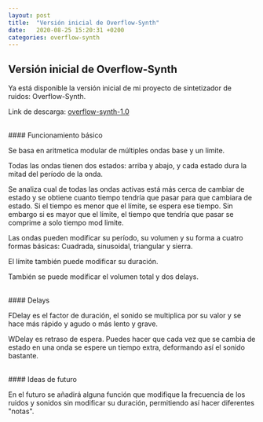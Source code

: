 ```yaml
---
layout: post
title:  "Versión inicial de Overflow-Synth"
date:   2020-08-25 15:20:31 +0200
categories: overflow-synth
---
```


## Versión inicial de Overflow-Synth

Ya está disponible la versión inicial de mi proyecto de sintetizador de ruidos:
Overflow-Synth.

Link de descarga: [overflow-synth-1.0](/downloads/overflow-synth-1.0.jar)

<br/>
#### Funcionamiento básico

Se basa en aritmetica modular de múltiples ondas base y un limite.

Todas las ondas tienen dos estados: arriba y abajo, y cada estado dura la mitad
del período de la onda.

Se analiza cual de todas las ondas activas está más cerca de cambiar de estado
y se obtiene cuanto tiempo tendría que pasar para que cambiara de estado.
Si el tiempo es menor que el límite, se espera ese tiempo. Sin embargo si es 
mayor que el límite, el tiempo que tendría que pasar se comprime a solo 
tiempo mod limite.

Las ondas pueden modificar su período, su volumen y su forma a cuatro formas
básicas: Cuadrada, sinusoidal, triangular y sierra.

El límite también puede modificar su duración.

También se puede modificar el volumen total y dos delays.

<br/>
#### Delays

FDelay es el factor de duración, el sonido se multiplica por su valor y se
hace más rápido y agudo o más lento y grave.

WDelay es retraso de espera. Puedes hacer que cada vez que se cambia de estado
en una onda se espere un tiempo extra, deformando así el sonido bastante.

<br/>
#### Ideas de futuro

En el futuro se añadirá alguna función que modifique la frecuencia de los
ruidos y sonidos sin modificar su duración, permitiendo así hacer diferentes
"notas".
